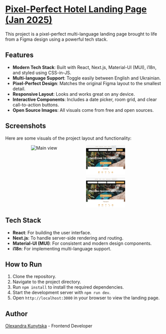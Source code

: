 # <a href="https://" target="_blank"> Pixel-Perfect Hotel Landing Page (Jan 2025)</a>

This project is a pixel-perfect multi-language landing page brought to life from a Figma design using a powerful tech stack.

## Features

- **Modern Tech Stack**: Built with React, Next.js, Material-UI (MUI), i18n, and styled using CSS-in-JS.
- **Multi-language Support**: Toggle easily between English and Ukrainian.
- **Pixel-Perfect Design**: Matches the original Figma layout to the smallest detail.
- **Responsive Layout**: Looks and works great on any device.
- **Interactive Components**: Includes a date picker, room grid, and clear call-to-action buttons.
- **Open Source Images**: All visuals come from free and open sources.

## Screenshots

Here are some visuals of the project layout and functionality:

<div style="display: grid; grid-template-columns: 1fr 1fr; gap: 10px; width: 100%; justify-items: center;">
  <!-- Левый столбец -->
  <div>
    <img src="./public/screenshots/hotel_full.png" alt="Main view" width="45%" />
  </div>

  <!-- Правый столбец -->
  <div style="display: flex; flex-direction: column; justify-content: center;">
    <img src="./public/screenshots/hotel_lang.png" alt="Lang switcher" width="50%" style="margin-bottom: 10px;" />
    <img src="./public/screenshots/hotel_uk.png" alt="Ukrainian view" width="50%" />
  </div>
</div>



## Tech Stack

- **React**: For building the user interface.
- **Next.js**: To handle server-side rendering and routing.
- **Material-UI (MUI)**: For consistent and modern design components.
- **i18n**: For implementing multi-language support.

## How to Run

1. Clone the repository.
2. Navigate to the project directory.
3. Run `npm install` to install the required dependencies.
4. Start the development server with `npm run dev`.
5. Open `http://localhost:3000` in your browser to view the landing page.

## Author

[Olexandra Kunytska](https://github.com/olexandracodes) - Frontend Developer
